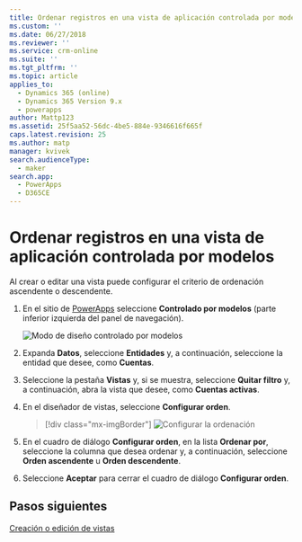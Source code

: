 ```yaml
---
title: Ordenar registros en una vista de aplicación controlada por modelos en PowerApps | MicrosoftDocs
ms.custom: ''
ms.date: 06/27/2018
ms.reviewer: ''
ms.service: crm-online
ms.suite: ''
ms.tgt_pltfrm: ''
ms.topic: article
applies_to:
  - Dynamics 365 (online)
  - Dynamics 365 Version 9.x
  - powerapps
author: Mattp123
ms.assetid: 25f5aa52-56dc-4be5-884e-9346616f665f
caps.latest.revision: 25
ms.author: matp
manager: kvivek
search.audienceType:
  - maker
search.app:
  - PowerApps
  - D365CE
---
```

# <a name="sort-records-in-a-model-driven-app-view"></a>Ordenar registros en una vista de aplicación controlada por modelos

 Al crear o editar una vista puede configurar el criterio de ordenación ascendente o descendente.   
  
1.  En el sitio de [PowerApps](https://web.powerapps.com/?utm_source=padocs&utm_medium=linkinadoc&utm_campaign=referralsfromdoc) seleccione **Controlado por modelos** (parte inferior izquierda del panel de navegación).  

    ![Modo de diseño controlado por modelos](media/model-driven-switch.png)

2.  Expanda **Datos**, seleccione **Entidades** y, a continuación, seleccione la entidad que desee, como **Cuentas**.   
3.  Seleccione la pestaña **Vistas** y, si se muestra, seleccione **Quitar filtro** y, a continuación, abra la vista que desee, como **Cuentas activas**.

4.  En el diseñador de vistas, seleccione **Configurar orden**.  

    > [!div class="mx-imgBorder"] 
    > ![Configurar la ordenación](media/configure-sorting.png)
  
5.  En el cuadro de diálogo **Configurar orden**, en la lista **Ordenar por**, seleccione la columna que desea ordenar y, a continuación, seleccione **Orden ascendente** u **Orden descendente**.  
  
6.  Seleccione **Aceptar** para cerrar el cuadro de diálogo **Configurar orden**.  

## <a name="next-steps"></a>Pasos siguientes
[Creación o edición de vistas](create-edit-views.md)
